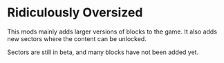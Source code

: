 # Ridiculously Oversized

This mods mainly adds larger versions of blocks to the game. It also adds new sectors where the content can be unlocked.

Sectors are still in beta, and many blocks have not been added yet.
